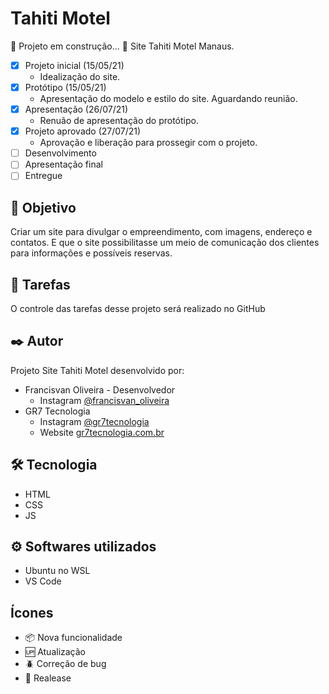 # Tahiti Motel

:construction: Projeto em construção... :construction:
Site Tahiti Motel Manaus.

- [x] Projeto inicial (15/05/21)
    - Idealização do site.
- [x] Protótipo (15/05/21)
    - Apresentação do modelo e estilo do site. Aguardando reunião.
- [x] Apresentação (26/07/21)
    - Renuão de apresentação do protótipo.
- [x] Projeto aprovado (27/07/21)
    - Aprovação e liberação para prossegir com o projeto.
- [ ] Desenvolvimento 
- [ ] Apresentação final
- [ ] Entregue

## 🚀 Objetivo

Criar um site para divulgar o empreendimento, com imagens, endereço e contatos. E que o site possibilitasse um meio de comunicação dos clientes para informações e possíveis reservas.

## :open_book: Tarefas

O controle das tarefas desse projeto será realizado no GitHub

## ✒️ Autor

Projeto Site Tahiti Motel desenvolvido por:

* Francisvan Oliveira - Desenvolvedor
    - Instagram <a href="https://www.instagram.com/francisvan_oliveira/" target="_blank">@francisvan_oliveira</a>
* GR7 Tecnologia
    - Instagram <a href="https://www.instagram.com/gr7tecnologia/" target="_blank">@gr7tecnologia</a>
    - Website <a href="https://www.gr7tecnologia.com.br/" target="_blank">gr7tecnologia.com.br</a>

## 🛠️ Tecnologia

* HTML
* CSS
* JS

## ⚙️ Softwares utilizados

* Ubuntu no WSL
* VS Code

## Ícones

- :package: Nova funcionalidade
- :up: Atualização
- :beetle: Correção de bug
- :checkered_flag: Realease
